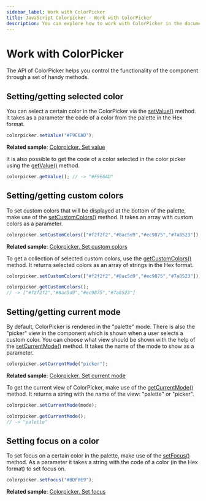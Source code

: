 ```yaml
---
sidebar_label: Work with ColorPicker
title: JavaScript Colorpicker - Work with ColorPicker 
description: You can explore how to work with ColorPicker in the documentation of the DHTMLX JavaScript UI library. Browse developer guides and API reference, try out code examples and live demos, and download a free 30-day evaluation version of DHTMLX Suite 7.
---
```


# Work with ColorPicker

The API of ColorPicker helps you control the functionality of the component through a set of handy methods.

## Setting/getting selected color

You can select a certain color in the ColorPicker via the [setValue()](colorpicker/api/colorpicker_setvalue_method.md) method. It takes as a parameter the code of a color from the palette in the Hex format.

~~~js
colorpicker.setValue("#F9E6AD");
~~~

**Related sample**: [Colorpicker. Set value](https://snippet.dhtmlx.com/h6oc5qsq)

It is also possible to get the code of a color selected in the color picker using the [getValue()](colorpicker/api/colorpicker_getvalue_method.md) method.

~~~js
colorpicker.getValue(); // -> "#F9E6AD"
~~~

## Setting/getting custom colors

To set custom colors that will be displayed at the bottom of the palette, make use of the [setCustomColors()](colorpicker/api/colorpicker_setcustomcolors_method.md) method. It takes an array with custom colors as a parameter.

~~~js
colorpicker.setCustomColors(["#f2f2f2","#8ac5d9","#ec9875","#7a8523"]);
~~~

**Related sample**: [Colorpicker. Set custom colors](https://snippet.dhtmlx.com/z9jfv3fg)

To get a collection of selected custom colors, use the [getCustomColors()](colorpicker/api/colorpicker_getcustomcolors_method.md) method. It returns selected colors as an array of strings in the Hex format.

~~~js
colorpicker.setCustomColors(["#f2f2f2","#8ac5d9","#ec9875","#7a8523"]);

colorpicker.getCustomColors();
// -> ["#f2f2f2","#8ac5d9","#ec9875","#7a8523"]
~~~

## Setting/getting current mode

By default, ColorPicker is rendered in the "palette" mode. There is also the "picker" view in the component which is shown when a user selects a custom color. 
You can choose what view should be shown with the help of the [setCurrentMode()](colorpicker/api/colorpicker_setcurrentmode_method.md) method. It takes the name of the mode to show as a parameter.

~~~js
colorpicker.setCurrentMode("picker");
~~~

**Related sample**: [Colorpicker. Set current mode](https://snippet.dhtmlx.com/0mhp5cp6)

To get the current view of ColorPicker, make use of the [getCurrentMode()](colorpicker/api/colorpicker_getcurrentmode_method.md) method. It returns a string with the name of the view: "palette" or "picker".

~~~js
colorpicker.setCurrentMode(mode);

colorpicker.getCurrentMode();
// -> "palette"
~~~

## Setting focus on a color

To set focus on a certain color in the palette, make use of the [setFocus()](colorpicker/api/colorpicker_setfocus_method.md) method. As a parameter it takes a string with the code of a color (in the Hex format) to set focus on.

~~~js
colorpicker.setFocus("#BDF0E9");
~~~

**Related sample**: [Colorpicker. Set focus](https://snippet.dhtmlx.com/fg13r3uh)
